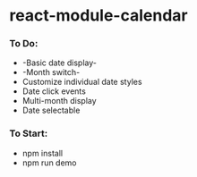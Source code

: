 # react-module-calendar


### To Do:
* -Basic date display-
* -Month switch-
* Customize individual date styles
* Date click events
* Multi-month display
* Date selectable


### To Start:
* npm install
* npm run demo